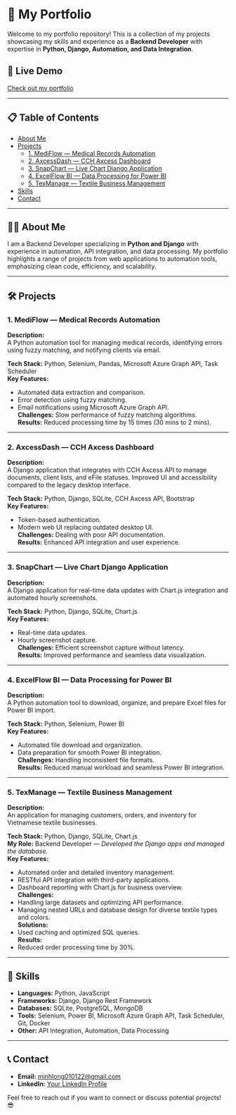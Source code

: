 # 📁 My Portfolio

Welcome to my portfolio repository! This is a collection of my projects showcasing my skills and experience as a **Backend Developer** with expertise in **Python, Django, Automation, and Data Integration**.

## 🔗 Live Demo
[Check out my portfolio](https://milotr.github.io/portfolio/)

---

## 📋 Table of Contents
- [About Me](#about-me)
- [Projects](#projects)
  - [1. MediFlow — Medical Records Automation](#1-mediflow--medical-records-automation)
  - [2. AxcessDash — CCH Axcess Dashboard](#2-axcessdash--cch-axcess-dashboard)
  - [3. SnapChart — Live Chart Django Application](#3-snapchart--live-chart-django-application)
  - [4. ExcelFlow BI — Data Processing for Power BI](#4-excelflow-bi--data-processing-for-power-bi)
  - [5. TexManage — Textile Business Management](#5-texmanage--textile-business-management)
- [Skills](#skills)
- [Contact](#contact)

---

## 👨‍💻 About Me
I am a Backend Developer specializing in **Python and Django** with experience in automation, API integration, and data processing. My portfolio highlights a range of projects from web applications to automation tools, emphasizing clean code, efficiency, and scalability.

---

## 🛠️ Projects

### 1. MediFlow — Medical Records Automation
**Description:**  
A Python automation tool for managing medical records, identifying errors using fuzzy matching, and notifying clients via email.  

**Tech Stack:** Python, Selenium, Pandas, Microsoft Azure Graph API, Task Scheduler  
**Key Features:**  
- Automated data extraction and comparison.  
- Error detection using fuzzy matching.  
- Email notifications using Microsoft Azure Graph API.  
**Challenges:** Slow performance of fuzzy matching algorithms.  
**Results:** Reduced processing time by 15 times (30 mins to 2 mins).  

---

### 2. AxcessDash — CCH Axcess Dashboard
**Description:**  
A Django application that integrates with CCH Axcess API to manage documents, client lists, and eFile statuses. Improved UI and accessibility compared to the legacy desktop interface.  

**Tech Stack:** Python, Django, SQLite, CCH Axcess API, Bootstrap  
**Key Features:**  
- Token-based authentication.  
- Modern web UI replacing outdated desktop UI.  
**Challenges:** Dealing with poor API documentation.  
**Results:** Enhanced API integration and user experience.  

---

### 3. SnapChart — Live Chart Django Application
**Description:**  
A Django application for real-time data updates with Chart.js integration and automated hourly screenshots.  

**Tech Stack:** Python, Django, SQLite, Chart.js  
**Key Features:**  
- Real-time data updates.  
- Hourly screenshot capture.  
**Challenges:** Efficient screenshot capture without latency.  
**Results:** Improved performance and seamless data visualization.  

---

### 4. ExcelFlow BI — Data Processing for Power BI
**Description:**  
A Python automation tool to download, organize, and prepare Excel files for Power BI import.  

**Tech Stack:** Python, Selenium, Power BI  
**Key Features:**  
- Automated file download and organization.  
- Data preparation for smooth Power BI integration.  
**Challenges:** Handling inconsistent file formats.  
**Results:** Reduced manual workload and seamless Power BI integration.  

---

### 5. TexManage — Textile Business Management
**Description:**  
An application for managing customers, orders, and inventory for Vietnamese textile businesses.  

**Tech Stack:** Python, Django, SQLite, Chart.js  
**My Role:** Backend Developer — *Developed the Django apps and managed the database.*  
**Key Features:**  
- Automated order and detailed inventory management.  
- RESTful API integration with third-party applications.  
- Dashboard reporting with Chart.js for business overview.  
**Challenges:**  
- Handling large datasets and optimizing API performance.  
- Managing nested URLs and database design for diverse textile types and colors.  
**Solutions:**  
- Used caching and optimized SQL queries.  
**Results:**  
- Reduced order processing time by 30%.  

---

## 🚀 Skills
- **Languages:** Python, JavaScript  
- **Frameworks:** Django, Django Rest Framework  
- **Databases:** SQLite, PostgreSQL, MongoDB  
- **Tools:** Selenium, Power BI, Microsoft Azure Graph API, Task Scheduler, Git, Docker  
- **Other:** API Integration, Automation, Data Processing  

---

## 📞 Contact
- **Email:** [minhlong010122@gmail.com](mailto:minhlong010122@gmail.com)  
- **LinkedIn:** [Your LinkedIn Profile](https://www.linkedin.com/in/your-profile)  

Feel free to reach out if you want to connect or discuss potential projects! 😎
